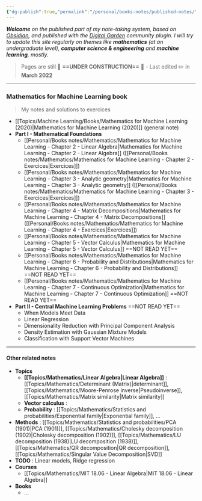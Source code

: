```yaml
---
{"dg-publish":true,"permalink":"/personal/books-notes/published-notes/","tags":"gardenEntry"}
---
```


***Welcome** on the published part of my note-taking system, based on [Obsidian](https://obsidian.md/), and published with the [Digital Garden](https://github.com/oleeskild/Obsidian-Digital-Garden) community plugin. I will try to update this site regularly on themes like **mathematics** (at an undergraduate level), **computer science & engineering** and **machine learning**, mostly.*

> Pages are still 🚧 **==UNDER CONSTRUCTION==** 🚧 - Last edited ✏️ in **March 2022**

---
### Mathematics for Machine Learning book
> My notes and solutions to exercices
- [[Topics/Machine Learning/Books/Mathematics for Machine Learning (2020)|Mathematics for Machine Learning (2020)]] (general note)
- **Part I - Mathematical Foundations**
	- [[Personal/Books notes/Mathematics/Mathematics for Machine Learning - Chapter 2 - Linear Algebra|Mathematics for Machine Learning - Chapter 2 - Linear Algebra]] ([[Personal/Books notes/Mathematics/Mathematics for Machine Learning - Chapter 2 - Exercices|Exercices]])
	- [[Personal/Books notes/Mathematics/Mathematics for Machine Learning - Chapter 3 - Analytic geometry|Mathematics for Machine Learning - Chapter 3 - Analytic geometry]] ([[Personal/Books notes/Mathematics/Mathematics for Machine Learning - Chapter 3 - Exercices|Exercices]])
	- [[Personal/Books notes/Mathematics/Mathematics for Machine Learning - Chapter 4 - Matrix Decompositions|Mathematics for Machine Learning - Chapter 4 - Matrix Decompositions]] ([[Personal/Books notes/Mathematics/Mathematics for Machine Learning - Chapter 4 - Exercices|Exercices]])
	- [[Personal/Books notes/Mathematics/Mathematics for Machine Learning - Chapter 5 - Vector Calculus|Mathematics for Machine Learning - Chapter 5 - Vector Calculus]] ==NOT READ YET==
	- [[Personal/Books notes/Mathematics/Mathematics for Machine Learning - Chapter 6 - Probability and Distributions|Mathematics for Machine Learning - Chapter 6 - Probability and Distributions]] ==NOT READ YET==
	- [[Personal/Books notes/Mathematics/Mathematics for Machine Learning - Chapter 7 - Continuous Optimization|Mathematics for Machine Learning - Chapter 7 - Continuous Optimization]] ==NOT READ YET==
- **Part II - Central Machine Learning Problems** ==NOT READ YET==
	- When Models Meet Data
	- Linear Regression
	- Dimensionality Reduction with Principal Component Analysis
	- Density Estimation with Gaussian Mixture Models
	- Classification with Support Vector Machines

---
#### Other related notes
- **Topics**
	- **[[Topics/Mathematics/Linear Algebra|Linear Algebra]]** : [[Topics/Mathematics/Determinant (Matrix)|determinant]], [[Topics/Mathematics/Moore-Penrose inverse|Pseudoinverse]], [[Topics/Mathematics/Matrix similarity|Matrix similarity]]
	- **Vector calculus** : 
	- **Probability** : [[Topics/Mathematics/Statistics and probabilities/Exponential family|Exponential family]], ...
- **Methods** : [[Topics/Mathematics/Statistics and probabilities/PCA (1901)|PCA (1901)]], [[Topics/Mathematics/Cholesky decomposition (1902)|Cholesky decomposition (1902)]], [[Topics/Mathematics/LU decomposition (1938)|LU decomposition (1938)]], [[Topics/Mathematics/QR decomposition|QR decomposition]], [[Topics/Mathematics/Singular Value Decomposition|SVD]]
- **TODO** : Linear models, Ridge regression
- **Courses**
	- [[Topics/Mathematics/MIT 18.06 - Linear Algebra|MIT 18.06 - Linear Algebra]]
- **Books**
	- ...




<!--
- [ ] **TODO** : Change style in "src/site/styles/custom-style.scss"
- [ ] **TODO** : Publish more *quality* related-notes
- Report bugs to "digitalgarden" plugin
	- render checkboxes as html, with saved state
	- `->` doesn't render nicely
	- why do we must make explicit url links (-> autodetect?)
	- https://github.com/oleeskild/obsidian-digital-garden & https://github.com/oleeskild/digitalgarden
-->
